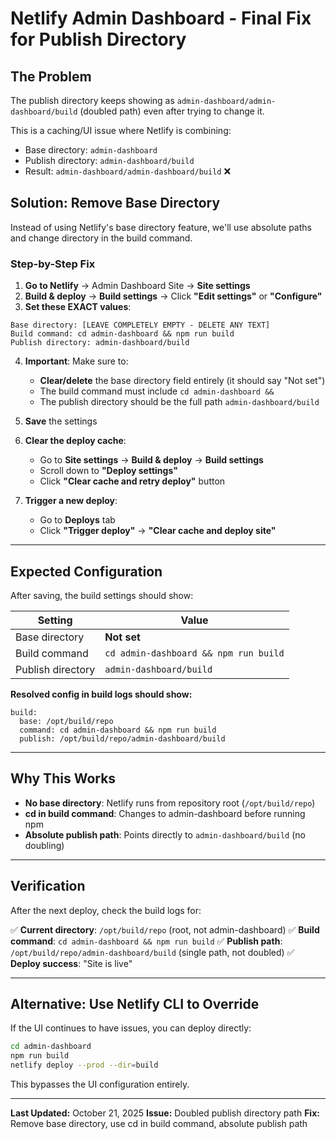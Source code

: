 # Netlify Admin Dashboard - Final Fix for Publish Directory

## The Problem

The publish directory keeps showing as `admin-dashboard/admin-dashboard/build` (doubled path) even after trying to change it.

This is a caching/UI issue where Netlify is combining:
- Base directory: `admin-dashboard`
- Publish directory: `admin-dashboard/build`
- Result: `admin-dashboard/admin-dashboard/build` ❌

## Solution: Remove Base Directory

Instead of using Netlify's base directory feature, we'll use absolute paths and change directory in the build command.

### Step-by-Step Fix

1. **Go to Netlify** → Admin Dashboard Site → **Site settings**
2. **Build & deploy** → **Build settings** → Click **"Edit settings"** or **"Configure"**
3. **Set these EXACT values**:

```
Base directory: [LEAVE COMPLETELY EMPTY - DELETE ANY TEXT]
Build command: cd admin-dashboard && npm run build
Publish directory: admin-dashboard/build
```

4. **Important**: Make sure to:
   - **Clear/delete** the base directory field entirely (it should say "Not set")
   - The build command must include `cd admin-dashboard &&`
   - The publish directory should be the full path `admin-dashboard/build`

5. **Save** the settings

6. **Clear the deploy cache**:
   - Go to **Site settings** → **Build & deploy** → **Build settings**
   - Scroll down to **"Deploy settings"**
   - Click **"Clear cache and retry deploy"** button

7. **Trigger a new deploy**:
   - Go to **Deploys** tab
   - Click **"Trigger deploy"** → **"Clear cache and deploy site"**

---

## Expected Configuration

After saving, the build settings should show:

| Setting | Value |
|---------|-------|
| Base directory | **Not set** |
| Build command | `cd admin-dashboard && npm run build` |
| Publish directory | `admin-dashboard/build` |

**Resolved config in build logs should show:**
```
build:
  base: /opt/build/repo
  command: cd admin-dashboard && npm run build
  publish: /opt/build/repo/admin-dashboard/build
```

---

## Why This Works

- **No base directory**: Netlify runs from repository root (`/opt/build/repo`)
- **cd in build command**: Changes to admin-dashboard before running npm
- **Absolute publish path**: Points directly to `admin-dashboard/build` (no doubling)

---

## Verification

After the next deploy, check the build logs for:

✅ **Current directory**: `/opt/build/repo` (root, not admin-dashboard)
✅ **Build command**: `cd admin-dashboard && npm run build`
✅ **Publish path**: `/opt/build/repo/admin-dashboard/build` (single path, not doubled)
✅ **Deploy success**: "Site is live"

---

## Alternative: Use Netlify CLI to Override

If the UI continues to have issues, you can deploy directly:

```bash
cd admin-dashboard
npm run build
netlify deploy --prod --dir=build
```

This bypasses the UI configuration entirely.

---

**Last Updated:** October 21, 2025
**Issue:** Doubled publish directory path
**Fix:** Remove base directory, use cd in build command, absolute publish path
